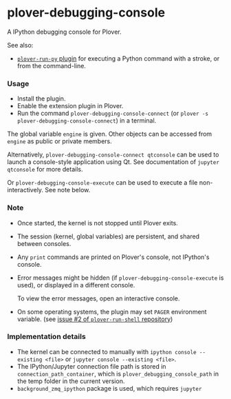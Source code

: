 # plover-debugging-console
A IPython debugging console for Plover.

See also:

* [`plover-run-py` plugin](https://github.com/user202729/plover-run-py) for
executing a Python command with a stroke, or from the command-line.

### Usage

* Install the plugin.
* Enable the extension plugin in Plover.
* Run the command `plover-debugging-console-connect` (or `plover -s plover-debugging-console-connect`)
in a terminal.

The global variable `engine` is given. Other objects can be accessed from `engine` as public
or private members.

Alternatively, `plover-debugging-console-connect qtconsole` can be used to launch a console-style application using Qt.
See documentation of `jupyter qtconsole` for more details.

Or `plover-debugging-console-execute` can be used to execute a file non-interactively. See note below.

### Note

* Once started, the kernel is not stopped until Plover exits.
* The session (kernel, global variables) are persistent, and shared between consoles.
* Any `print` commands are printed on Plover's console, not IPython's console.
* Error messages might be hidden (if `plover-debugging-console-execute` is used),
  or displayed in a different console.

  To view the error messages, open an interactive console.
* On some operating systems, the plugin may set `PAGER` environment variable. (see [issue #2 of `plover-run-shell` repository](https://github.com/user202729/plover_run_shell/issues/2))

### Implementation details

* The kernel can be connected to manually with `ipython console --existing <file>`
or `jupyter console --existing <file>`.
* The IPython/Jupyter connection file path is stored in `connection_path_container`, which is
`plover_debugging_console_path` in the temp folder in the current version.
* `background_zmq_ipython` package is used, which requires `jupyter`
